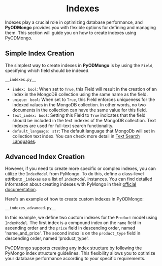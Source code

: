 # <center>Indexes</center>

Indexes play a crucial role in optimizing database performance, and **PyODMongo** provides you with flexible options for defining and managing them. This section will guide you on how to create indexes using PyODMongo.

## Simple Index Creation

The simplest way to create indexes in **PyODMongo** is by using the `Field`, specifying which field should be indexed.

```python
__indexes.py__
```

- `index: bool`: When set to `True`, this Field will result in the creation of an index in the MongoDB collection using the same name as the field.
- `unique: bool`: When set to `True`, this Field enforces uniqueness for the indexed values in the MongoDB collection. In other words, no two documents in the collection can have the same value for this field.
- `text_index: bool`: Setting this Field to `True` indicates that the field should be included in the text indexes of the MongoDB collection. Text indexes are used for full-text search functionality.
- `default_language: str`: The default language that MongoDb will set in collection text index. You can check more detail in <a href="https://www.mongodb.com/docs/manual/reference/text-search-languages/#std-label-text-search-languages" target="_blank">Text Search Languages</a>.

## Advanced Index Creation

However, if you need to create more specific or complex indexes, you can utilize the `IndexModel` from PyMongo. To do this, define a class-level attribute `_indexes` as a list of `IndexModel` instances. You can find detailed information about creating indexes with PyMongo in their <a href="https://pymongo.readthedocs.io/en/stable/api/pymongo/collection.html#pymongo.collection.Collection.create_indexes" target="_blank">official documentation</a>.

Here's an example of how to create custom indexes in PyODMongo:

```python
__indexes_advanced.py__
```

In this example, we define two custom indexes for the `Product` model using `IndexModel`. The first index is a compound index on the `name` field in ascending order and the `price` field in descending order, named 'name_and_price'. The second index is on the `product_type` field in descending order, named 'product_type'.

PyODMongo supports creating any index structure by following the PyMongo index structure guidelines. This flexibility allows you to optimize your database performance according to your specific requirements.